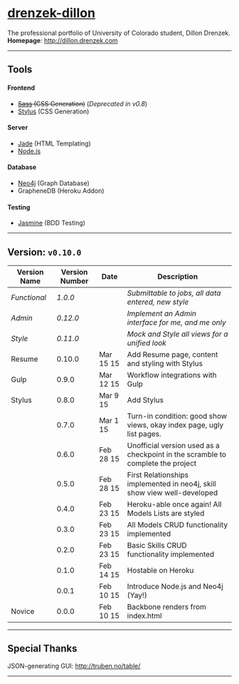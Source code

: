 # [drenzek-dillon](http://dillon.drenzek.com) 
The professional portfolio of University of Colorado student, Dillon Drenzek. <br>
**Homepage**: http://dillon.drenzek.com

---------
## Tools

#### Frontend
 * ~~[Sass](http://sass-lang.com/) (CSS Generation)~~ (_Deprecated in v0.8_)
 * [Stylus](http://learnboost.github.io/stylus/) (CSS Generation)

#### Server
 * [Jade](http://jade-lang.com/) (HTML Templating)
 * [Node.js](http://nodejs.org/) 

#### Database
 * [Neo4j](http://neo4j.com/) (Graph Database)
 * GrapheneDB (Heroku Addon)
 
#### Testing
 * [Jasmine](http://jasmine.github.io/2.2/introduction.html) (BDD Testing)

---------------------------------
## Version: `v0.10.0` <br>


| Version Name  	| Version Number 	| Date 			| Description |
|-------------------|-----------|---------------|---|
| _Functional_		| _1.0.0_ 	|   			| _Submittable to jobs, all data entered, new style_ |
| _Admin_			| _0.12.0_ 	|   			| _Implement an Admin interface for me, and me only_ |
| _Style_			| _0.11.0_ 	|   			| _Mock and Style all views for a unified look_ |
| Resume			| 0.10.0	|	Mar 15 15	| Add Resume page, content and styling with Stylus | 
| Gulp				| 0.9.0		|	Mar 12 15	| Workflow integrations with Gulp | 
| Stylus			| 0.8.0		|	Mar  9 15	| Add Stylus | 
|					| 0.7.0		|	Mar  1 15	| Turn-in condition: good show views, okay index page, ugly list pages. | 
|					| 0.6.0		|	Feb 28 15	| Unofficial version used as a checkpoint in the scramble to complete the project | 
|					| 0.5.0		|	Feb 28 15	| First Relationships implemented in neo4j, skill show view well-developed | 
|					| 0.4.0		|	Feb 23 15	| Heroku-able once again! All Models Lists are styled| 
|					| 0.3.0		|	Feb 23 15	| All Models CRUD functionality implemented| 
|					| 0.2.0		|	Feb 23 15	| Basic Skills CRUD functionality implemented| 
|					| 0.1.0		| 	Feb	14 15	| Hostable on Heroku |
|					| 0.0.1		|   Feb 10 15   | Introduce Node.js and Neo4j (Yay!) |
| Novice			| 0.0.0		| 	Feb 10 15	| Backbone renders from index.html |
 
------------------
## Special Thanks

JSON-generating GUI: 
	http://truben.no/table/
	
------------------
